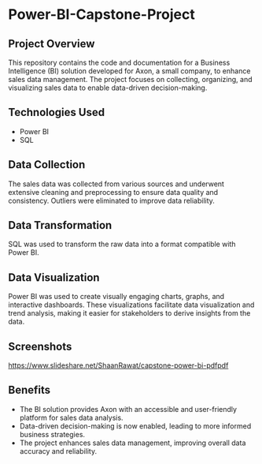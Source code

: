 # Power-BI-Capstone-Project

## Project Overview
This repository contains the code and documentation for a Business Intelligence (BI) solution developed for Axon, a small company, to enhance sales data management. The project focuses on collecting, organizing, and visualizing sales data to enable data-driven decision-making.

## Technologies Used
- Power BI
- SQL

## Data Collection
The sales data was collected from various sources and underwent extensive cleaning and preprocessing to ensure data quality and consistency. Outliers were eliminated to improve data reliability.

## Data Transformation
SQL was used to transform the raw data into a format compatible with Power BI.

## Data Visualization
Power BI was used to create visually engaging charts, graphs, and interactive dashboards. These visualizations facilitate data visualization and trend analysis, making it easier for stakeholders to derive insights from the data.

## Screenshots
 https://www.slideshare.net/ShaanRawat/capstone-power-bi-pdfpdf

## Benefits
- The BI solution provides Axon with an accessible and user-friendly platform for sales data analysis.
- Data-driven decision-making is now enabled, leading to more informed business strategies.
- The project enhances sales data management, improving overall data accuracy and reliability.

